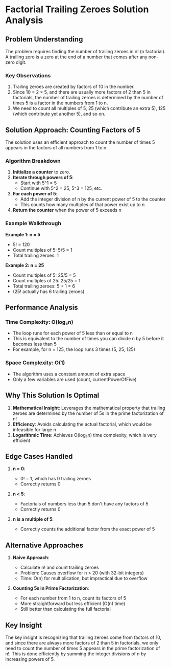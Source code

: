 # Factorial Trailing Zeroes Solution Analysis

## Problem Understanding
The problem requires finding the number of trailing zeroes in n! (n factorial). A trailing zero is a zero at the end of a number that comes after any non-zero digit.

### Key Observations
1. Trailing zeroes are created by factors of 10 in the number.
2. Since 10 = 2 × 5, and there are usually more factors of 2 than 5 in factorials, the number of trailing zeroes is determined by the number of times 5 is a factor in the numbers from 1 to n.
3. We need to count all multiples of 5, 25 (which contribute an extra 5), 125 (which contribute yet another 5), and so on.

## Solution Approach: Counting Factors of 5

The solution uses an efficient approach to count the number of times 5 appears in the factors of all numbers from 1 to n.

### Algorithm Breakdown

1. **Initialize a counter** to zero.
2. **Iterate through powers of 5**:
   - Start with 5^1 = 5
   - Continue with 5^2 = 25, 5^3 = 125, etc.
3. **For each power of 5**:
   - Add the integer division of n by the current power of 5 to the counter
   - This counts how many multiples of that power exist up to n
4. **Return the counter** when the power of 5 exceeds n

### Example Walkthrough

**Example 1: n = 5**
- 5! = 120
- Count multiples of 5: 5/5 = 1
- Total trailing zeroes: 1

**Example 2: n = 25**
- Count multiples of 5: 25/5 = 5
- Count multiples of 25: 25/25 = 1
- Total trailing zeroes: 5 + 1 = 6
- (25! actually has 6 trailing zeroes)

## Performance Analysis

### Time Complexity: O(log₅n)
- The loop runs for each power of 5 less than or equal to n
- This is equivalent to the number of times you can divide n by 5 before it becomes less than 5
- For example, for n = 125, the loop runs 3 times (5, 25, 125)

### Space Complexity: O(1)
- The algorithm uses a constant amount of extra space
- Only a few variables are used (count, currentPowerOfFive)

## Why This Solution Is Optimal
1. **Mathematical Insight**: Leverages the mathematical property that trailing zeroes are determined by the number of 5s in the prime factorization of n!
2. **Efficiency**: Avoids calculating the actual factorial, which would be infeasible for large n
3. **Logarithmic Time**: Achieves O(log₅n) time complexity, which is very efficient

## Edge Cases Handled
1. **n = 0**:
   - 0! = 1, which has 0 trailing zeroes
   - Correctly returns 0

2. **n < 5**:
   - Factorials of numbers less than 5 don't have any factors of 5
   - Correctly returns 0

3. **n is a multiple of 5**:
   - Correctly counts the additional factor from the exact power of 5

## Alternative Approaches

1. **Naive Approach**:
   - Calculate n! and count trailing zeroes
   - Problem: Causes overflow for n > 20 (with 32-bit integers)
   - Time: O(n) for multiplication, but impractical due to overflow

2. **Counting 5s in Prime Factorization**:
   - For each number from 1 to n, count its factors of 5
   - More straightforward but less efficient (O(n) time)
   - Still better than calculating the full factorial

## Key Insight
The key insight is recognizing that trailing zeroes come from factors of 10, and since there are always more factors of 2 than 5 in factorials, we only need to count the number of times 5 appears in the prime factorization of n!. This is done efficiently by summing the integer divisions of n by increasing powers of 5.
